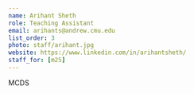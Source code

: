 ```yaml
---
name: Arihant Sheth
role: Teaching Assistant
email: arihants@andrew.cmu.edu
list_order: 3
photo: staff/arihant.jpg
website: https://www.linkedin.com/in/arihantsheth/
staff_for: [m25]
---
```

MCDS